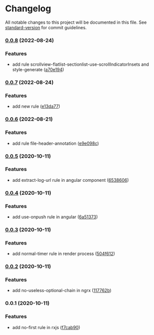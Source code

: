 # Changelog

All notable changes to this project will be documented in this file. See [standard-version](https://github.com/conventional-changelog/standard-version) for commit guidelines.

### [0.0.8](https://github.com/fengyinchao/eslint-plugin-custom/compare/v0.0.7...v0.0.8) (2022-08-24)


### Features

* add rule scrollview-flatlist-sectionlist-use-scrollIndicatorInsets and style-generate ([a70e194](https://github.com/fengyinchao/eslint-plugin-custom/commit/a70e194426615661f398585054cb2d2ee9534a03))

### [0.0.7](https://github.com/fengyinchao/eslint-plugin-custom/compare/v0.0.6...v0.0.7) (2022-08-24)


### Features

* add new rule ([e13da77](https://github.com/fengyinchao/eslint-plugin-custom/commit/e13da7741c6e9c84d7a5fdab25137ed56d894bbd))

### [0.0.6](https://github.com/fengyinchao/eslint-plugin-custom/compare/v0.0.5...v0.0.6) (2022-08-21)

### Features

- add rule file-header-annotation ([e9e098c](https://github.com/fengyinchao/eslint-plugin-custom/commit/e9e098c02afb49390ef46ee7298ebf8b4e81c917))

### [0.0.5](https://github.com/fengyinchao/eslint-plugin-custom/compare/v0.0.4...v0.0.5) (2020-10-11)

### Features

- add extract-log-url rule in angular component ([6538606](https://github.com/fengyinchao/eslint-plugin-custom/commit/6538606c2c88b3cc6715e8ba7e1f10929b325a77))

### [0.0.4](https://github.com/fengyinchao/eslint-plugin-custom/compare/v0.0.3...v0.0.4) (2020-10-11)

### Features

- add use-onpush rule in angular ([6a51373](https://github.com/fengyinchao/eslint-plugin-custom/commit/6a513730a4f9d8514a514fb64ef3d9b4af668a74))

### [0.0.3](https://github.com/fengyinchao/eslint-plugin-custom/compare/v0.0.2...v0.0.3) (2020-10-11)

### Features

- add normal-timer rule in render process ([504f612](https://github.com/fengyinchao/eslint-plugin-custom/commit/504f612446ec3dbf959e2f07462af68a2cc5e363))

### [0.0.2](https://github.com/fengyinchao/eslint-plugin-custom/compare/v0.0.1...v0.0.2) (2020-10-11)

### Features

- add no-useless-optional-chain in ngrx ([117762b](https://github.com/fengyinchao/eslint-plugin-custom/commit/117762bb2cf3aca4ceee24acaa859ca63b4d3585))

### 0.0.1 (2020-10-11)

### Features

- add no-first rule in rxjs ([f7cab90](https://github.com/fengyinchao/eslint-plugin-custom/commit/f7cab9057d40cca42488d5074330337d8cfda882))
